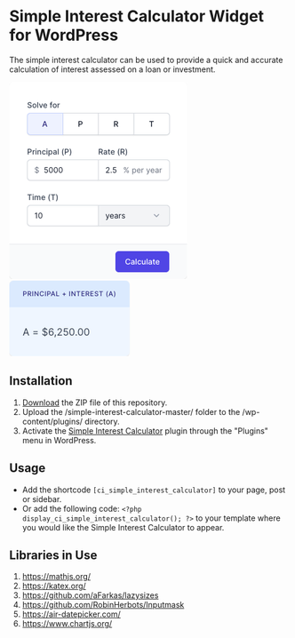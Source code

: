 # Simple Interest Calculator Widget for WordPress

The simple interest calculator can be used to provide a quick and accurate calculation of interest assessed on a loan or investment.

![Simple Interest Calculator Input Form](/assets/images/screenshot-1.png "Simple Interest Calculator Input Form")
![Simple Interest Calculator Calculation Results](/assets/images/screenshot-2.png "Simple Interest Calculator Calculation Results")

## Installation

1. [Download](https://github.com/pub-calculator-io/simple-interest-calculator/archive/refs/heads/master.zip) the ZIP file of this repository.
2. Upload the /simple-interest-calculator-master/ folder to the /wp-content/plugins/ directory.
3. Activate the [Simple Interest Calculator](https://www.calculator.io/simple-interest-calculator/ "Simple Interest Calculator Homepage") plugin through the "Plugins" menu in WordPress.

## Usage
* Add the shortcode `[ci_simple_interest_calculator]` to your page, post or sidebar.
* Or add the following code: `<?php display_ci_simple_interest_calculator(); ?>` to your template where you would like the Simple Interest Calculator to appear.

## Libraries in Use
1. https://mathjs.org/
2. https://katex.org/
3. https://github.com/aFarkas/lazysizes
4. https://github.com/RobinHerbots/Inputmask
5. https://air-datepicker.com/
6. https://www.chartjs.org/
